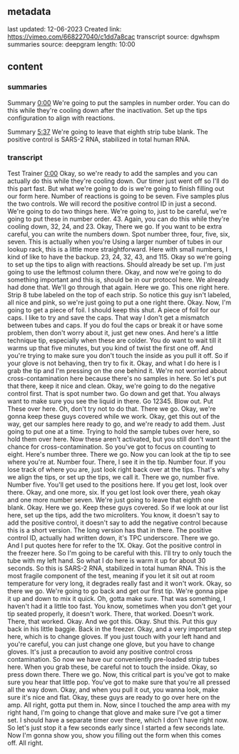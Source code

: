 ## metadata
last updated: 12-06-2023 Created
link: https://vimeo.com/668227040/c1dd7a8cac
transcript source: dgwhspm
summaries source: deepgram
length: 10:00

## content

### summaries

Summary  [0:00](https://vimeo.com/668227040/c1dd7a8cac?ts=0)
We're going to put the samples in number order. You can do this while they're cooling down after the inactivation. Set up the tips configuration to align with reactions.

Summary  [5:37](https://vimeo.com/668227040/c1dd7a8cac?ts=337000)
We're going to leave that eighth strip tube blank. The positive control is SARS-2 RNA, stabilized in total human RNA.

### transcript

Test Trainer  [0:00](https://vimeo.com/668227040/c1dd7a8cac?ts=0)
Okay, so we're ready to add the samples and you can actually do this while they're cooling down. Our timer just went off so I'll do this part fast. But what we're going to do is we're going to finish filling out our form here. Number of reactions is going to be seven. Five samples plus the two controls. We will record the positive control ID in just a second. We're going to do two things here. We're going to, just to be careful, we're going to put these in number order. 43. Again, you can do this while they're cooling down, 32, 24, and 23. Okay, There we go. If you want to be extra careful, you can write the numbers down. Spot number three, four, five, six, seven. This is actually when you're Using a larger number of tubes in our lookup rack, this is a little more straightforward. Here with small numbers, I kind of like to have the backup. 23, 24, 32, 43, and 115. Okay so we're going to set up the tips to align with reactions. Should already be set up. I'm just going to use the leftmost column there. Okay, and now we're going to do something important and this is, should be in our protocol here. We already had done that. We'll go through that again. Here we go. This one right here. Strip 8 tube labeled on the top of each strip. So notice this guy isn't labeled, all nice and pink, so we're just going to put a one right there. Okay. Now, I'm going to get a piece of foil. I should keep this shut. A piece of foil for our caps. I like to try and save the caps. That way I don't get a mismatch between tubes and caps. If you do foul the caps or break it or have some problem, then don't worry about it, just get new ones. And here's a little technique tip, especially when these are colder. You do want to wait till it warms up that five minutes, but you kind of twist the first one off. And you're trying to make sure you don't touch the inside as you pull it off. So if your glove is not behaving, then try to fix it. Okay, and what I do here is I grab the tip and I'm pressing on the one behind it. We're not worried about cross-contamination here because there's no samples in here. So let's put that there, keep it nice and clean. Okay, we're going to do the negative control first. That is spot number two. Go down and get that. You always want to make sure you see the liquid in there. Go 12345. Blow out. Put These over here. Oh, don't try not to do that. There we go. Okay, we're gonna keep these guys covered while we work. Okay, get this out of the way, get our samples here ready to go, and we're ready to add them. Just going to put one at a time. Trying to hold the sample tubes over here, so hold them over here. Now these aren't activated, but you still don't want the chance for cross-contamination. So you've got to focus on counting to eight. Here's number three. There we go. Now you can look at the tip to see where you're at. Number four. There, I see it in the tip. Number four. If you lose track of where you are, just look right back over at the tips. That's why we align the tips, or set up the tips, we call it. There we go, number five. Number five. You'll get used to the positions here. If you get lost, look over there. Okay, and one more, six. If you get lost look over there, yeah okay and one more number seven. We're just going to leave that eighth one blank. Okay. Here we go. Keep these guys covered. So if we look at our list here, set up the tips, add the two microliters. You know, it doesn't say to add the positive control, it doesn't say to add the negative control because this is a short version. The long version has that in there. The positive control ID, actually had written down, it's TPC underscore. There we go. And I put quotes here for refer to the 1X. Okay. Got the positive control in the freezer here. So I'm going to be careful with this. I'll try to only touch the tube with my left hand. So what I do here is warm it up for about 30 seconds. So this is SARS-2 RNA, stabilized in total human RNA. This is the most fragile component of the test, meaning if you let it sit out at room temperature for very long, it degrades really fast and it won't work. Okay, so there we go. We're going to go back and get our first tip. We're gonna pipe it up and down to mix it quick. Oh, gotta make sure. That was something, I haven't had it a little too fast. You know, sometimes when you don't get your tip seated properly, it doesn't work. There, that worked. Doesn't work. There, that worked. Okay. And we got this. Okay. Shut this. Put this guy back in his little baggie. Back in the freezer. Okay, and a very important step here, which is to change gloves. If you just touch with your left hand and you're careful, you can just change one glove, but you have to change gloves. It's just a precaution to avoid any positive control cross contamination. So now we have our conveniently pre-loaded strip tubes here. When you grab these, be careful not to touch the inside. Okay, so press down there. There we go. Now, this critical part is you've got to make sure you hear that little pop. You've got to make sure that you're all pressed all the way down. Okay, and when you pull it out, you wanna look, make sure it's nice and flat. Okay, these guys are ready to go over here on the amp. All right, gotta put them in. Now, since I touched the amp area with my right hand, I'm going to change that glove and make sure I've got a timer set. I should have a separate timer over there, which I don't have right now. So let's just stop it a few seconds early since I started a few seconds late. Now I'm gonna show you, show you filling out the form when this comes off. All right.

